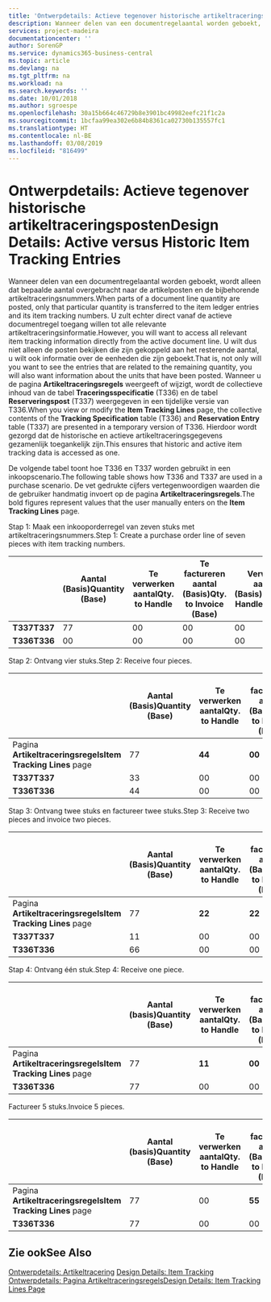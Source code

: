 ```yaml
---
title: 'Ontwerpdetails: Actieve tegenover historische artikeltraceringsposten | Microsoft Docs'
description: Wanneer delen van een documentregelaantal worden geboekt, wordt alleen dat bepaalde aantal overgebracht naar de artikelposten en de bijbehorende artikeltraceringsnummers. U zult echter direct vanaf de actieve documentregel toegang willen tot alle relevante artikeltraceringsinformatie. U wilt dus niet alleen de posten bekijken die zijn gekoppeld aan het resterende aantal, u wilt ook informatie over de eenheden die zijn geboekt. Wanneer u de pagina **Artikeltraceringsregels** weergeeft of wijzigt, wordt de collectieve inhoud van de tabel **Traceringsspecificatie** (T336) en de tabel **Reserveringspost** (T337) weergegeven in een tijdelijke versie van T336. Hierdoor wordt gezorgd dat de historische en actieve artikeltraceringsgegevens gezamenlijk toegankelijk zijn.
services: project-madeira
documentationcenter: ''
author: SorenGP
ms.service: dynamics365-business-central
ms.topic: article
ms.devlang: na
ms.tgt_pltfrm: na
ms.workload: na
ms.search.keywords: ''
ms.date: 10/01/2018
ms.author: sgroespe
ms.openlocfilehash: 30a15b664c46729b8e3901bc49982eefc21f1c2a
ms.sourcegitcommit: 1bcfaa99ea302e6b84b8361ca02730b135557fc1
ms.translationtype: HT
ms.contentlocale: nl-BE
ms.lasthandoff: 03/08/2019
ms.locfileid: "816499"
---
```

# <a name="design-details-active-versus-historic-item-tracking-entries"></a><span data-ttu-id="aa93b-107">Ontwerpdetails: Actieve tegenover historische artikeltraceringsposten</span><span class="sxs-lookup"><span data-stu-id="aa93b-107">Design Details: Active versus Historic Item Tracking Entries</span></span>
<span data-ttu-id="aa93b-108">Wanneer delen van een documentregelaantal worden geboekt, wordt alleen dat bepaalde aantal overgebracht naar de artikelposten en de bijbehorende artikeltraceringsnummers.</span><span class="sxs-lookup"><span data-stu-id="aa93b-108">When parts of a document line quantity are posted, only that particular quantity is transferred to the item ledger entries and its item tracking numbers.</span></span> <span data-ttu-id="aa93b-109">U zult echter direct vanaf de actieve documentregel toegang willen tot alle relevante artikeltraceringsinformatie.</span><span class="sxs-lookup"><span data-stu-id="aa93b-109">However, you will want to access all relevant item tracking information directly from the active document line.</span></span> <span data-ttu-id="aa93b-110">U wilt dus niet alleen de posten bekijken die zijn gekoppeld aan het resterende aantal, u wilt ook informatie over de eenheden die zijn geboekt.</span><span class="sxs-lookup"><span data-stu-id="aa93b-110">That is, not only will you want to see the entries that are related to the remaining quantity, you will also want information about the units that have been posted.</span></span> <span data-ttu-id="aa93b-111">Wanneer u de pagina **Artikeltraceringsregels** weergeeft of wijzigt, wordt de collectieve inhoud van de tabel **Traceringsspecificatie** (T336) en de tabel **Reserveringspost** (T337) weergegeven in een tijdelijke versie van T336.</span><span class="sxs-lookup"><span data-stu-id="aa93b-111">When you view or modify the **Item Tracking Lines** page, the collective contents of the **Tracking Specification** table (T336) and **Reservation Entry** table (T337) are presented in a temporary version of T336.</span></span> <span data-ttu-id="aa93b-112">Hierdoor wordt gezorgd dat de historische en actieve artikeltraceringsgegevens gezamenlijk toegankelijk zijn.</span><span class="sxs-lookup"><span data-stu-id="aa93b-112">This ensures that historic and active item tracking data is accessed as one.</span></span>  

 <span data-ttu-id="aa93b-113">De volgende tabel toont hoe T336 en T337 worden gebruikt in een inkoopscenario.</span><span class="sxs-lookup"><span data-stu-id="aa93b-113">The following table shows how T336 and T337 are used in a purchase scenario.</span></span> <span data-ttu-id="aa93b-114">De vet gedrukte cijfers vertegenwoordigen waarden die de gebruiker handmatig invoert op de pagina **Artikeltraceringsregels**.</span><span class="sxs-lookup"><span data-stu-id="aa93b-114">The bold figures represent values that the user manually enters on the **Item Tracking Lines** page.</span></span>  

 <span data-ttu-id="aa93b-115">Stap 1: Maak een inkooporderregel van zeven stuks met artikeltraceringsnummers.</span><span class="sxs-lookup"><span data-stu-id="aa93b-115">Step 1: Create a purchase order line of seven pieces with item tracking numbers.</span></span>  

||<span data-ttu-id="aa93b-116">**Aantal (Basis)**</span><span class="sxs-lookup"><span data-stu-id="aa93b-116">**Quantity (Base)**</span></span>|<span data-ttu-id="aa93b-117">**Te verwerken aantal**</span><span class="sxs-lookup"><span data-stu-id="aa93b-117">**Qty. to Handle**</span></span>|<span data-ttu-id="aa93b-118">**Te factureren aantal (Basis)**</span><span class="sxs-lookup"><span data-stu-id="aa93b-118">**Qty. to Invoice (Base)**</span></span>|<span data-ttu-id="aa93b-119">**Verwerkt aantal (Basis)**</span><span class="sxs-lookup"><span data-stu-id="aa93b-119">**Quantity Handled (Base)**</span></span>|<span data-ttu-id="aa93b-120">**Gefactureerd aantal (Basis)**</span><span class="sxs-lookup"><span data-stu-id="aa93b-120">**Quantity Invoiced (Base)**</span></span>|  
|-|----------------------------------------------|--------------------------------------------|------------------------------------------------------|-------------------------------------------------------|--------------------------------------------------------|  
|<span data-ttu-id="aa93b-121">**T337**</span><span class="sxs-lookup"><span data-stu-id="aa93b-121">**T337**</span></span>|<span data-ttu-id="aa93b-122">7</span><span class="sxs-lookup"><span data-stu-id="aa93b-122">7</span></span>|<span data-ttu-id="aa93b-123">0</span><span class="sxs-lookup"><span data-stu-id="aa93b-123">0</span></span>|<span data-ttu-id="aa93b-124">0</span><span class="sxs-lookup"><span data-stu-id="aa93b-124">0</span></span>|<span data-ttu-id="aa93b-125">0</span><span class="sxs-lookup"><span data-stu-id="aa93b-125">0</span></span>|<span data-ttu-id="aa93b-126">0</span><span class="sxs-lookup"><span data-stu-id="aa93b-126">0</span></span>|  
|<span data-ttu-id="aa93b-127">**T336**</span><span class="sxs-lookup"><span data-stu-id="aa93b-127">**T336**</span></span>|<span data-ttu-id="aa93b-128">0</span><span class="sxs-lookup"><span data-stu-id="aa93b-128">0</span></span>|<span data-ttu-id="aa93b-129">0</span><span class="sxs-lookup"><span data-stu-id="aa93b-129">0</span></span>|<span data-ttu-id="aa93b-130">0</span><span class="sxs-lookup"><span data-stu-id="aa93b-130">0</span></span>|<span data-ttu-id="aa93b-131">0</span><span class="sxs-lookup"><span data-stu-id="aa93b-131">0</span></span>|<span data-ttu-id="aa93b-132">0</span><span class="sxs-lookup"><span data-stu-id="aa93b-132">0</span></span>|  

 <span data-ttu-id="aa93b-133">Stap 2: Ontvang vier stuks.</span><span class="sxs-lookup"><span data-stu-id="aa93b-133">Step 2: Receive four pieces.</span></span>  

||<span data-ttu-id="aa93b-134">**Aantal (Basis)**</span><span class="sxs-lookup"><span data-stu-id="aa93b-134">**Quantity (Base)**</span></span>|<span data-ttu-id="aa93b-135">**Te verwerken aantal**</span><span class="sxs-lookup"><span data-stu-id="aa93b-135">**Qty. to Handle**</span></span>|<span data-ttu-id="aa93b-136">**Te factureren aantal (Basis)**</span><span class="sxs-lookup"><span data-stu-id="aa93b-136">**Qty. to Invoice (Base)**</span></span>|<span data-ttu-id="aa93b-137">**Verwerkt aantal (Basis)**</span><span class="sxs-lookup"><span data-stu-id="aa93b-137">**Quantity Handled (Base)**</span></span>|<span data-ttu-id="aa93b-138">**Gefactureerd aantal (Basis)**</span><span class="sxs-lookup"><span data-stu-id="aa93b-138">**Quantity Invoiced (Base)**</span></span>|  
|-|----------------------------------------------|--------------------------------------------|------------------------------------------------------|-------------------------------------------------------|--------------------------------------------------------|  
|<span data-ttu-id="aa93b-139">Pagina **Artikeltraceringsregels**</span><span class="sxs-lookup"><span data-stu-id="aa93b-139">**Item Tracking Lines** page</span></span>|<span data-ttu-id="aa93b-140">7</span><span class="sxs-lookup"><span data-stu-id="aa93b-140">7</span></span>|<span data-ttu-id="aa93b-141">**4**</span><span class="sxs-lookup"><span data-stu-id="aa93b-141">**4**</span></span>|<span data-ttu-id="aa93b-142">**0**</span><span class="sxs-lookup"><span data-stu-id="aa93b-142">**0**</span></span>|<span data-ttu-id="aa93b-143">0</span><span class="sxs-lookup"><span data-stu-id="aa93b-143">0</span></span>|<span data-ttu-id="aa93b-144">0</span><span class="sxs-lookup"><span data-stu-id="aa93b-144">0</span></span>|  
|<span data-ttu-id="aa93b-145">**T337**</span><span class="sxs-lookup"><span data-stu-id="aa93b-145">**T337**</span></span>|<span data-ttu-id="aa93b-146">3</span><span class="sxs-lookup"><span data-stu-id="aa93b-146">3</span></span>|<span data-ttu-id="aa93b-147">0</span><span class="sxs-lookup"><span data-stu-id="aa93b-147">0</span></span>|<span data-ttu-id="aa93b-148">0</span><span class="sxs-lookup"><span data-stu-id="aa93b-148">0</span></span>|<span data-ttu-id="aa93b-149">0</span><span class="sxs-lookup"><span data-stu-id="aa93b-149">0</span></span>|<span data-ttu-id="aa93b-150">0</span><span class="sxs-lookup"><span data-stu-id="aa93b-150">0</span></span>|  
|<span data-ttu-id="aa93b-151">**T336**</span><span class="sxs-lookup"><span data-stu-id="aa93b-151">**T336**</span></span>|<span data-ttu-id="aa93b-152">4</span><span class="sxs-lookup"><span data-stu-id="aa93b-152">4</span></span>|<span data-ttu-id="aa93b-153">0</span><span class="sxs-lookup"><span data-stu-id="aa93b-153">0</span></span>|<span data-ttu-id="aa93b-154">0</span><span class="sxs-lookup"><span data-stu-id="aa93b-154">0</span></span>|<span data-ttu-id="aa93b-155">4</span><span class="sxs-lookup"><span data-stu-id="aa93b-155">4</span></span>|<span data-ttu-id="aa93b-156">0</span><span class="sxs-lookup"><span data-stu-id="aa93b-156">0</span></span>|  

 <span data-ttu-id="aa93b-157">Stap 3: Ontvang twee stuks en factureer twee stuks.</span><span class="sxs-lookup"><span data-stu-id="aa93b-157">Step 3: Receive two pieces and invoice two pieces.</span></span>  

||<span data-ttu-id="aa93b-158">**Aantal (Basis)**</span><span class="sxs-lookup"><span data-stu-id="aa93b-158">**Quantity (Base)**</span></span>|<span data-ttu-id="aa93b-159">**Te verwerken aantal**</span><span class="sxs-lookup"><span data-stu-id="aa93b-159">**Qty. to Handle**</span></span>|<span data-ttu-id="aa93b-160">**Te factureren aantal (Basis)**</span><span class="sxs-lookup"><span data-stu-id="aa93b-160">**Qty. to Invoice (Base)**</span></span>|<span data-ttu-id="aa93b-161">**Verwerkt aantal (Basis)**</span><span class="sxs-lookup"><span data-stu-id="aa93b-161">**Quantity Handled (Base)**</span></span>|<span data-ttu-id="aa93b-162">**Gefactureerd aantal (Basis)**</span><span class="sxs-lookup"><span data-stu-id="aa93b-162">**Quantity Invoiced (Base)**</span></span>|  
|-|----------------------------------------------|--------------------------------------------|------------------------------------------------------|-------------------------------------------------------|--------------------------------------------------------|  
|<span data-ttu-id="aa93b-163">Pagina **Artikeltraceringsregels**</span><span class="sxs-lookup"><span data-stu-id="aa93b-163">**Item Tracking Lines** page</span></span>|<span data-ttu-id="aa93b-164">7</span><span class="sxs-lookup"><span data-stu-id="aa93b-164">7</span></span>|<span data-ttu-id="aa93b-165">**2**</span><span class="sxs-lookup"><span data-stu-id="aa93b-165">**2**</span></span>|<span data-ttu-id="aa93b-166">**2**</span><span class="sxs-lookup"><span data-stu-id="aa93b-166">**2**</span></span>|<span data-ttu-id="aa93b-167">4</span><span class="sxs-lookup"><span data-stu-id="aa93b-167">4</span></span>|<span data-ttu-id="aa93b-168">0</span><span class="sxs-lookup"><span data-stu-id="aa93b-168">0</span></span>|  
|<span data-ttu-id="aa93b-169">**T337**</span><span class="sxs-lookup"><span data-stu-id="aa93b-169">**T337**</span></span>|<span data-ttu-id="aa93b-170">1</span><span class="sxs-lookup"><span data-stu-id="aa93b-170">1</span></span>|<span data-ttu-id="aa93b-171">0</span><span class="sxs-lookup"><span data-stu-id="aa93b-171">0</span></span>|<span data-ttu-id="aa93b-172">0</span><span class="sxs-lookup"><span data-stu-id="aa93b-172">0</span></span>|<span data-ttu-id="aa93b-173">0</span><span class="sxs-lookup"><span data-stu-id="aa93b-173">0</span></span>|<span data-ttu-id="aa93b-174">0</span><span class="sxs-lookup"><span data-stu-id="aa93b-174">0</span></span>|  
|<span data-ttu-id="aa93b-175">**T336**</span><span class="sxs-lookup"><span data-stu-id="aa93b-175">**T336**</span></span>|<span data-ttu-id="aa93b-176">6</span><span class="sxs-lookup"><span data-stu-id="aa93b-176">6</span></span>|<span data-ttu-id="aa93b-177">0</span><span class="sxs-lookup"><span data-stu-id="aa93b-177">0</span></span>|<span data-ttu-id="aa93b-178">0</span><span class="sxs-lookup"><span data-stu-id="aa93b-178">0</span></span>|<span data-ttu-id="aa93b-179">6</span><span class="sxs-lookup"><span data-stu-id="aa93b-179">6</span></span>|<span data-ttu-id="aa93b-180">2</span><span class="sxs-lookup"><span data-stu-id="aa93b-180">2</span></span>|  

 <span data-ttu-id="aa93b-181">Stap 4: Ontvang één stuk.</span><span class="sxs-lookup"><span data-stu-id="aa93b-181">Step 4: Receive one piece.</span></span>  

||<span data-ttu-id="aa93b-182">**Aantal (basis)**</span><span class="sxs-lookup"><span data-stu-id="aa93b-182">**Quantity (Base)**</span></span>|<span data-ttu-id="aa93b-183">**Te verwerken aantal**</span><span class="sxs-lookup"><span data-stu-id="aa93b-183">**Qty. to Handle**</span></span>|<span data-ttu-id="aa93b-184">**Te factureren aantal (Basis)**</span><span class="sxs-lookup"><span data-stu-id="aa93b-184">**Qty. to Invoice (Base)**</span></span>|<span data-ttu-id="aa93b-185">**Verwerkt aantal (Basis)**</span><span class="sxs-lookup"><span data-stu-id="aa93b-185">**Quantity Handled (Base)**</span></span>|<span data-ttu-id="aa93b-186">**Gefactureerd aantal (Basis)**</span><span class="sxs-lookup"><span data-stu-id="aa93b-186">**Quantity Invoiced (Base)**</span></span>|  
|-|----------------------------------------------|--------------------------------------------|------------------------------------------------------|-------------------------------------------------------|--------------------------------------------------------|  
|<span data-ttu-id="aa93b-187">Pagina **Artikeltraceringsregels**</span><span class="sxs-lookup"><span data-stu-id="aa93b-187">**Item Tracking Lines** page</span></span>|<span data-ttu-id="aa93b-188">7</span><span class="sxs-lookup"><span data-stu-id="aa93b-188">7</span></span>|<span data-ttu-id="aa93b-189">**1**</span><span class="sxs-lookup"><span data-stu-id="aa93b-189">**1**</span></span>|<span data-ttu-id="aa93b-190">**0**</span><span class="sxs-lookup"><span data-stu-id="aa93b-190">**0**</span></span>|<span data-ttu-id="aa93b-191">6</span><span class="sxs-lookup"><span data-stu-id="aa93b-191">6</span></span>|<span data-ttu-id="aa93b-192">2</span><span class="sxs-lookup"><span data-stu-id="aa93b-192">2</span></span>|  
|<span data-ttu-id="aa93b-193">**T336**</span><span class="sxs-lookup"><span data-stu-id="aa93b-193">**T336**</span></span>|<span data-ttu-id="aa93b-194">7</span><span class="sxs-lookup"><span data-stu-id="aa93b-194">7</span></span>|<span data-ttu-id="aa93b-195">0</span><span class="sxs-lookup"><span data-stu-id="aa93b-195">0</span></span>|<span data-ttu-id="aa93b-196">0</span><span class="sxs-lookup"><span data-stu-id="aa93b-196">0</span></span>|<span data-ttu-id="aa93b-197">7</span><span class="sxs-lookup"><span data-stu-id="aa93b-197">7</span></span>|<span data-ttu-id="aa93b-198">2</span><span class="sxs-lookup"><span data-stu-id="aa93b-198">2</span></span>|  

 <span data-ttu-id="aa93b-199">Factureer 5 stuks.</span><span class="sxs-lookup"><span data-stu-id="aa93b-199">Invoice 5 pieces.</span></span>  

||<span data-ttu-id="aa93b-200">**Aantal (basis)**</span><span class="sxs-lookup"><span data-stu-id="aa93b-200">**Quantity (Base)**</span></span>|<span data-ttu-id="aa93b-201">**Te verwerken aantal**</span><span class="sxs-lookup"><span data-stu-id="aa93b-201">**Qty. to Handle**</span></span>|<span data-ttu-id="aa93b-202">**Te factureren aantal (Basis)**</span><span class="sxs-lookup"><span data-stu-id="aa93b-202">**Qty. to Invoice (Base)**</span></span>|<span data-ttu-id="aa93b-203">**Verwerkt aantal (Basis)**</span><span class="sxs-lookup"><span data-stu-id="aa93b-203">**Quantity Handled (Base)**</span></span>|<span data-ttu-id="aa93b-204">**Gefactureerd aantal (Basis)**</span><span class="sxs-lookup"><span data-stu-id="aa93b-204">**Quantity Invoiced (Base)**</span></span>|  
|-|----------------------------------------------|--------------------------------------------|------------------------------------------------------|-------------------------------------------------------|--------------------------------------------------------|  
|<span data-ttu-id="aa93b-205">Pagina **Artikeltraceringsregels**</span><span class="sxs-lookup"><span data-stu-id="aa93b-205">**Item Tracking Lines** page</span></span>|<span data-ttu-id="aa93b-206">7</span><span class="sxs-lookup"><span data-stu-id="aa93b-206">7</span></span>|<span data-ttu-id="aa93b-207">0</span><span class="sxs-lookup"><span data-stu-id="aa93b-207">0</span></span>|<span data-ttu-id="aa93b-208">**5**</span><span class="sxs-lookup"><span data-stu-id="aa93b-208">**5**</span></span>|<span data-ttu-id="aa93b-209">7</span><span class="sxs-lookup"><span data-stu-id="aa93b-209">7</span></span>|<span data-ttu-id="aa93b-210">2</span><span class="sxs-lookup"><span data-stu-id="aa93b-210">2</span></span>|  
|<span data-ttu-id="aa93b-211">**T336**</span><span class="sxs-lookup"><span data-stu-id="aa93b-211">**T336**</span></span>|<span data-ttu-id="aa93b-212">7</span><span class="sxs-lookup"><span data-stu-id="aa93b-212">7</span></span>|<span data-ttu-id="aa93b-213">0</span><span class="sxs-lookup"><span data-stu-id="aa93b-213">0</span></span>|<span data-ttu-id="aa93b-214">0</span><span class="sxs-lookup"><span data-stu-id="aa93b-214">0</span></span>|<span data-ttu-id="aa93b-215">7</span><span class="sxs-lookup"><span data-stu-id="aa93b-215">7</span></span>|<span data-ttu-id="aa93b-216">7</span><span class="sxs-lookup"><span data-stu-id="aa93b-216">7</span></span>|  

## <a name="see-also"></a><span data-ttu-id="aa93b-217">Zie ook</span><span class="sxs-lookup"><span data-stu-id="aa93b-217">See Also</span></span>  
 <span data-ttu-id="aa93b-218">[Ontwerpdetails: Artikeltracering](design-details-item-tracking.md) </span><span class="sxs-lookup"><span data-stu-id="aa93b-218">[Design Details: Item Tracking](design-details-item-tracking.md) </span></span>  
 [<span data-ttu-id="aa93b-219">Ontwerpdetails: Pagina Artikeltraceringsregels</span><span class="sxs-lookup"><span data-stu-id="aa93b-219">Design Details: Item Tracking Lines Page</span></span>](design-details-item-tracking-lines-window.md)
